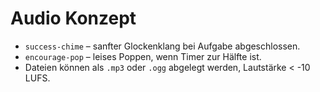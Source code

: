 # Audio Konzept

- `success-chime` – sanfter Glockenklang bei Aufgabe abgeschlossen.
- `encourage-pop` – leises Poppen, wenn Timer zur Hälfte ist.
- Dateien können als `.mp3` oder `.ogg` abgelegt werden, Lautstärke < -10 LUFS.
